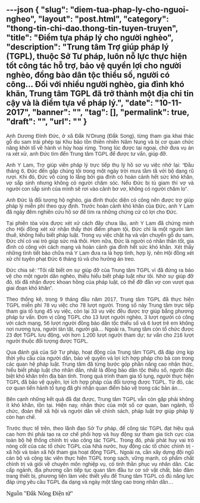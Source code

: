 ---json
{
    "slug": "diem-tua-phap-ly-cho-nguoi-ngheo",
    "layout": "post.html",
    "category": "thong-tin-chi-dao.thong-tin-tuyen-truyen",
    "title": "Điểm tựa pháp lý cho người nghèo",
    "description": "Trung tâm Trợ giúp pháp lý (TGPL), thuộc Sở Tư pháp, luôn nỗ lực thực hiện tốt công tác hỗ trợ, bảo vệ quyền lợi cho người nghèo, đồng bào dân tộc thiểu số, người có công... Đối với nhiều người nghèo, gia đình khó khăn, Trung tâm TGPL đã trở thành một địa chỉ tin cậy và là điểm tựa về pháp lý.",
    "date": "10-11-2017",
    "banner": "",
    "tag": [],
    "permalink": true,
    "draft": "",
    "url": ""
}
---
<p style="color: rgb(51, 51, 51); font-family: Arial, sans-serif; text-align: justify;">Anh Dương Đình Đức, ở xã Đắk N’Drung (Đắk Song), từng tham gia khai thác gỗ du sam trái phép tại Khu bảo tồn thiên nhiên Nâm Nung và bị cơ quan chức năng khởi tố về hành vi hủy hoại rừng. Trong lúc được tại ngoại, chờ đưa vụ án ra xét xử, anh Đức tìm đến Trung tâm TGPL để được tư vấn, giúp đỡ.</p><p style="color: rgb(51, 51, 51); font-family: Arial, sans-serif; text-align: justify;">Anh Y Lam, Trợ giúp viên pháp lý trực tiếp thụ lý hồ sơ vụ việc nhớ lại: “Đầu tháng 6, Đức đến gặp chúng tôi trong một ngày trời mưa tầm tã với bộ dạng rũ rượi. Khi đó, Đức vô cùng lo lắng bởi gia đình có hoàn cảnh hết sức khó khăn, vợ sắp sinh nhưng không có người chăm sóc. Nếu Đức bị tù giam thì vợ và người con sắp sinh của mình sẽ rơi vào cảnh bơ vơ, không có người chăm lo”.</p><p style="color: rgb(51, 51, 51); font-family: Arial, sans-serif; text-align: justify;">Anh Đức là đối tượng hộ nghèo, gia đình thuộc diện có công nên được trợ giúp pháp lý miễn phí theo quy định. Trước hoàn cảnh khó khăn của Đức, anh Y Lam đã ngày đêm nghiên cứu hồ sơ để tìm ra những chứng cứ có lợi cho Đức.</p><p style="color: rgb(51, 51, 51); font-family: Arial, sans-serif; text-align: justify;">Tại phiên tòa vừa được xét xử cách đây chưa lâu, anh Y Lam đã chứng minh cho Hội đồng xét xử nhận thấy thời điểm phạm tội, Đức chỉ là một người làm thuê, không hiểu biết pháp luật. Trong vụ việc chặt hạ và vận chuyển gỗ du sam, Đức chỉ có vai trò giúp sức mà thôi. Hơn nữa, Đức là người có nhân thân tốt, gia đình có công với cách mạng và hoàn cảnh gia đình hết sức khó khăn. Xét thấy những tình tiết bào chữa mà Y Lam đưa ra là hợp tình, hợp lý, nên Hội đồng xét xử chỉ tuyên phạt Đức 6 tháng tù và cho hưởng án treo.</p><p style="color: rgb(51, 51, 51); font-family: Arial, sans-serif; text-align: justify;">Đức chia sẻ: “Tôi rất biết ơn sự giúp đỡ của Trung tâm TGPL vì đã đứng ra bảo vệ cho một người dân nghèo, thiếu hiểu biết pháp luật như tôi. Nhờ sự giúp đỡ đó, tôi đã nhận được khoan hồng của pháp luật, có thể đỡ đần vợ con vượt qua giai đoạn khó khăn”.</p><p style="color: rgb(51, 51, 51); font-family: Arial, sans-serif; text-align: justify;">Theo thống kê, trong 9 tháng đầu năm 2017, Trung tâm TGPL đã thực hiện TGPL miễn phí 78 vụ việc cho 78 lượt người. Trong số này Trung tâm trực tiếp tham gia tố tụng 45 vụ việc, còn lại 33 vụ việc đều được trợ giúp bằng phương pháp tư vấn. Đơn vị cũng TGPL cho 13 lượt người nghèo, 3 lượt người có công với cách mạng, 56 lượt người đồng bào dân tộc thiểu số và 6 lượt trẻ em không nơi nương tựa, người tàn tật, người già… Ngoài ra, Trung tâm còn tổ chức được 23 đợt TGPL lưu động, với hơn 1.200 lượt người tham dự; tư vấn cho 216 lượt người thuộc đối tượng được TGPL.</p><p style="color: rgb(51, 51, 51); font-family: Arial, sans-serif; text-align: justify;">Qua đánh giá của Sở Tư pháp, hoạt động của Trung tâm TGPL đã đáp ứng kịp thời yêu cầu của người dân, bảo vệ quyền và lợi ích hợp pháp cho bà con trong các quan hệ pháp luật. Trung tâm đã từng bước góp phần nâng cao nhận thức, hiểu biết pháp luật cho nhân dân, nhất là đồng bào dân tộc thiểu số, người đặc biệt khó khăn trên địa bàn tỉnh. Trong quá trình tham gia tố tụng, người thực hiện TGPL đã bảo vệ quyền, lợi ích hợp pháp của đối tượng được TGPL. Từ đó, các cơ quan tiến hành tố tụng đã ghi nhận quan điểm bảo vệ trong các bản án…</p><p style="color: rgb(51, 51, 51); font-family: Arial, sans-serif; text-align: justify;">Bên cạnh những kết quả đã đạt được, Trung tâm TGPL vẫn còn gặp phải không ít khó khăn, tồn tại. Hiện nay, nhận thức của một số cơ quan, ban ngành, tổ chức, đoàn thể xã hội và người dân về chính sách, pháp luật trợ giúp pháp lý còn hạn chế.</p><p style="color: rgb(51, 51, 51); font-family: Arial, sans-serif; text-align: justify;">Trước thực tế trên, theo lãnh đạo Sở Tư pháp, để công tác TGPL đạt hiệu quả cao hơn thì phải tạo ra cơ chế phối hợp và huy động sự tham gia tích cực của toàn bộ hệ thống chính trị vào công tác TGPL. Trong đó, phải phát huy vai trò nòng cốt của các tổ chức TGPL của Nhà nước, huy động các tổ chức chính trị - xã hội và toàn xã hội tham gia hoạt động TGPL. Ngoài ra, cần xây dựng đội ngũ cán bộ và cộng tác viên thực hiện TGPL trong sạch, vững mạnh, có phẩm chất chính trị và giỏi về chuyên môn nghiệp vụ, có tinh thần phục vụ nhân dân. Các cấp ngành, địa phương cần tiếp tục quan tâm đầu tư cơ sở vật chất, bảo đảm trang thiết bị, phương tiện làm việc thiết yếu để Trung tâm TGPL có đủ năng lực đáp ứng yêu cầu TGPL đa dạng và ngày một tăng cao trong nhân dân…</p><p class="MsoNormal"><span lang="EN-US" style="font-size:12.0pt;line-height:115%;
font-family:&quot;Times New Roman&quot;,&quot;serif&quot;;mso-ascii-theme-font:major-latin;
mso-hansi-theme-font:major-latin;mso-bidi-theme-font:major-latin;mso-ansi-language:
EN-US">Nguồn "Đắk Nông Điện tử"</span><span style="font-size:12.0pt;
line-height:115%;font-family:&quot;Times New Roman&quot;,&quot;serif&quot;;mso-ascii-theme-font:
major-latin;mso-hansi-theme-font:major-latin;mso-bidi-theme-font:major-latin"><o:p></o:p></span></p>